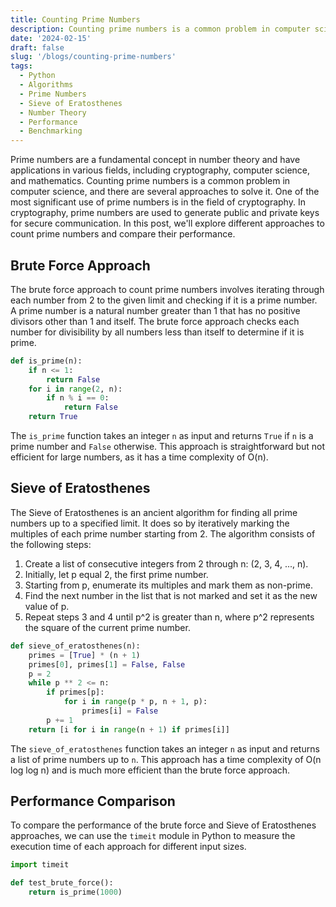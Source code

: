 ```yaml
---
title: Counting Prime Numbers
description: Counting prime numbers is a common problem in computer science. In this post, we'll explore different approaches to count prime numbers and compare their performance.
date: '2024-02-15'
draft: false
slug: '/blogs/counting-prime-numbers'
tags:
  - Python
  - Algorithms
  - Prime Numbers
  - Sieve of Eratosthenes
  - Number Theory
  - Performance
  - Benchmarking
---
```


Prime numbers are a fundamental concept in number theory and have applications in various fields, including cryptography, computer science, and mathematics. Counting prime numbers is a common problem in computer science, and there are several approaches to solve it. One of the most significant use of prime numbers is in the field of cryptography. In cryptography, prime numbers are used to generate public and private keys for secure communication. In this post, we'll explore different approaches to count prime numbers and compare their performance.

## Brute Force Approach

The brute force approach to count prime numbers involves iterating through each number from 2 to the given limit and checking if it is a prime number. A prime number is a natural number greater than 1 that has no positive divisors other than 1 and itself. The brute force approach checks each number for divisibility by all numbers less than itself to determine if it is prime.

```python
def is_prime(n):
    if n <= 1:
        return False
    for i in range(2, n):
        if n % i == 0:
            return False
    return True

```

The `is_prime` function takes an integer `n` as input and returns `True` if `n` is a prime number and `False` otherwise. This approach is straightforward but not efficient for large numbers, as it has a time complexity of O(n).

## Sieve of Eratosthenes

The Sieve of Eratosthenes is an ancient algorithm for finding all prime numbers up to a specified limit. It does so by iteratively marking the multiples of each prime number starting from 2. The algorithm consists of the following steps:

1. Create a list of consecutive integers from 2 through n: (2, 3, 4, ..., n).
2. Initially, let p equal 2, the first prime number.
3. Starting from p, enumerate its multiples and mark them as non-prime.
4. Find the next number in the list that is not marked and set it as the new value of p.
5. Repeat steps 3 and 4 until p^2 is greater than n, where p^2 represents the square of the current prime number.

```python
def sieve_of_eratosthenes(n):
    primes = [True] * (n + 1)
    primes[0], primes[1] = False, False
    p = 2
    while p ** 2 <= n:
        if primes[p]:
            for i in range(p * p, n + 1, p):
                primes[i] = False
        p += 1
    return [i for i in range(n + 1) if primes[i]]
```

The `sieve_of_eratosthenes` function takes an integer `n` as input and returns a list of prime numbers up to `n`. This approach has a time complexity of O(n log log n) and is much more efficient than the brute force approach.

## Performance Comparison

To compare the performance of the brute force and Sieve of Eratosthenes approaches, we can use the `timeit` module in Python to measure the execution time of each approach for different input sizes.

```python
import timeit

def test_brute_force():
    return is_prime(1000)

```
